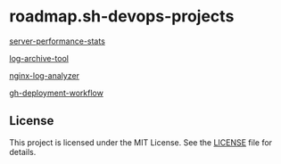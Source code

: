 # roadmap.sh-devops-projects

[server-performance-stats](https://roadmap.sh/projects/server-stats)

[log-archive-tool](https://roadmap.sh/projects/log-archive-tool)

[nginx-log-analyzer](https://roadmap.sh/projects/nginx-log-analyser)

[gh-deployment-workflow](https://roadmap.sh/projects/github-actions-deployment-workflow)

## License

This project is licensed under the MIT License. See the [LICENSE](LICENSE) file for details.
